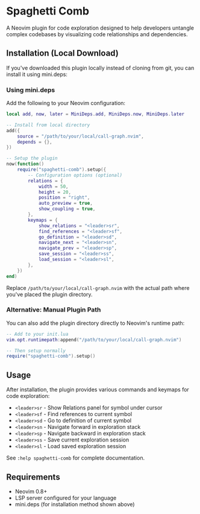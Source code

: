 # Spaghetti Comb

A Neovim plugin for code exploration designed to help developers untangle complex codebases by visualizing code relationships and dependencies.

## Installation (Local Download)

If you've downloaded this plugin locally instead of cloning from git, you can install it using mini.deps:

### Using mini.deps

Add the following to your Neovim configuration:

```lua
local add, now, later = MiniDeps.add, MiniDeps.now, MiniDeps.later

-- Install from local directory
add({
    source = "/path/to/your/local/call-graph.nvim",
    depends = {},
})

-- Setup the plugin
now(function()
    require("spaghetti-comb").setup({
        -- Configuration options (optional)
        relations = {
            width = 50,
            height = 20,
            position = "right",
            auto_preview = true,
            show_coupling = true,
        },
        keymaps = {
            show_relations = "<leader>sr",
            find_references = "<leader>sf",
            go_definition = "<leader>sd",
            navigate_next = "<leader>sn",
            navigate_prev = "<leader>sp",
            save_session = "<leader>ss",
            load_session = "<leader>sl",
        },
    })
end)
```

Replace `/path/to/your/local/call-graph.nvim` with the actual path where you've placed the plugin directory.

### Alternative: Manual Plugin Path

You can also add the plugin directory directly to Neovim's runtime path:

```lua
-- Add to your init.lua
vim.opt.runtimepath:append("/path/to/your/local/call-graph.nvim")

-- Then setup normally
require("spaghetti-comb").setup()
```

## Usage

After installation, the plugin provides various commands and keymaps for code exploration:

- `<leader>sr` - Show Relations panel for symbol under cursor
- `<leader>sf` - Find references to current symbol
- `<leader>sd` - Go to definition of current symbol
- `<leader>sn` - Navigate forward in exploration stack
- `<leader>sp` - Navigate backward in exploration stack
- `<leader>ss` - Save current exploration session
- `<leader>sl` - Load saved exploration session

See `:help spaghetti-comb` for complete documentation.

## Requirements

- Neovim 0.8+
- LSP server configured for your language
- mini.deps (for installation method shown above)

